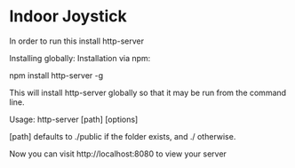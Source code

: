 # Indoor Joystick

In order to run this install http-server

Installing globally:
Installation via npm:

   npm install http-server -g

This will install http-server globally so that it may be run from the command line.

Usage:
    http-server [path] [options]

[path] defaults to ./public if the folder exists, and ./ otherwise.

Now you can visit http://localhost:8080 to view your server
